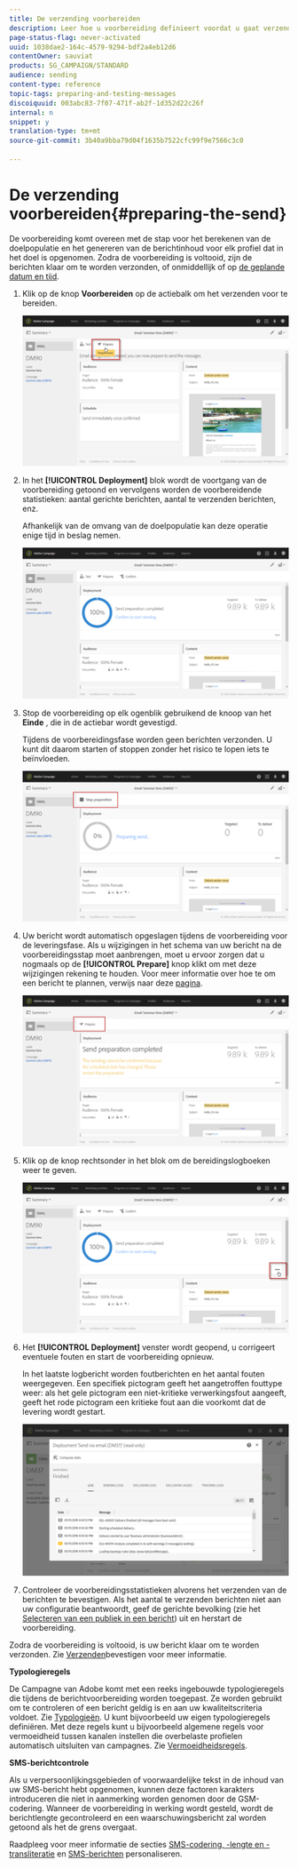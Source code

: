 ```yaml
---
title: De verzending voorbereiden
description: Leer hoe u voorbereiding definieert voordat u gaat verzenden.
page-status-flag: never-activated
uuid: 1038dae2-164c-4579-9294-bdf2a4eb12d6
contentOwner: sauviat
products: SG_CAMPAIGN/STANDARD
audience: sending
content-type: reference
topic-tags: preparing-and-testing-messages
discoiquuid: 003abc83-7f07-471f-ab2f-1d352d22c26f
internal: n
snippet: y
translation-type: tm+mt
source-git-commit: 3b40a9bba79d04f1635b7522cfc99f9e7566c3c0

---
```



# De verzending voorbereiden{#preparing-the-send}

De voorbereiding komt overeen met de stap voor het berekenen van de doelpopulatie en het genereren van de berichtinhoud voor elk profiel dat in het doel is opgenomen. Zodra de voorbereiding is voltooid, zijn de berichten klaar om te worden verzonden, of onmiddellijk of op [de geplande datum en tijd](../../sending/using/about-scheduling-messages.md).

1. Klik op de knop **Voorbereiden** op de actiebalk om het verzenden voor te bereiden.

   ![](assets/preparing_delivery_2.png)

1. In het **[!UICONTROL Deployment]** blok wordt de voortgang van de voorbereiding getoond en vervolgens worden de voorbereidende statistieken: aantal gerichte berichten, aantal te verzenden berichten, enz.

   Afhankelijk van de omvang van de doelpopulatie kan deze operatie enige tijd in beslag nemen.

   ![](assets/preparing_delivery.png)

1. Stop de voorbereiding op elk ogenblik gebruikend de knoop van het **Einde** , die in de actiebar wordt gevestigd.

   Tijdens de voorbereidingsfase worden geen berichten verzonden. U kunt dit daarom starten of stoppen zonder het risico te lopen iets te beïnvloeden.

   ![](assets/preparing_delivery_6.png)

1. Uw bericht wordt automatisch opgeslagen tijdens de voorbereiding voor de leveringsfase. Als u wijzigingen in het schema van uw bericht na de voorbereidingsstap moet aanbrengen, moet u ervoor zorgen dat u nogmaals op de **[!UICONTROL Prepare]** knop klikt om met deze wijzigingen rekening te houden. Voor meer informatie over hoe te om een bericht te plannen, verwijs naar deze [pagina](../../sending/using/about-scheduling-messages.md).

   ![](assets/preparing_delivery_5.png)

1. Klik op de knop rechtsonder in het blok om de bereidingslogboeken weer te geven.

   ![](assets/preparing_delivery_4.png)

1. Het **[!UICONTROL Deployment]** venster wordt geopend, u corrigeert eventuele fouten en start de voorbereiding opnieuw.

   In het laatste logbericht worden foutberichten en het aantal fouten weergegeven. Een specifiek pictogram geeft het aangetroffen fouttype weer: als het gele pictogram een niet-kritieke verwerkingsfout aangeeft, geeft het rode pictogram een kritieke fout aan die voorkomt dat de levering wordt gestart.

   ![](assets/preparing_delivery_3.png)

1. Controleer de voorbereidingsstatistieken alvorens het verzenden van de berichten te bevestigen. Als het aantal te verzenden berichten niet aan uw configuratie beantwoordt, geef de gerichte bevolking (zie het [Selecteren van een publiek in een bericht](../../audiences/using/selecting-an-audience-in-a-message.md)) uit en herstart de voorbereiding.

Zodra de voorbereiding is voltooid, is uw bericht klaar om te worden verzonden. Zie [Verzenden](../../sending/using/confirming-the-send.md)bevestigen voor meer informatie.

**Typologieregels**

De Campagne van Adobe komt met een reeks ingebouwde typologieregels die tijdens de berichtvoorbereiding worden toegepast. Ze worden gebruikt om te controleren of een bericht geldig is en aan uw kwaliteitscriteria voldoet. Zie [Typologieën](../../sending/using/about-typology-rules.md). U kunt bijvoorbeeld uw eigen typologieregels definiëren. Met deze regels kunt u bijvoorbeeld algemene regels voor vermoeidheid tussen kanalen instellen die overbelaste profielen automatisch uitsluiten van campagnes. Zie [Vermoeidheidsregels](../../sending/using/fatigue-rules.md).

**SMS-berichtcontrole**

Als u verpersoonlijkingsgebieden of voorwaardelijke tekst in de inhoud van uw SMS-bericht hebt opgenomen, kunnen deze factoren karakters introduceren die niet in aanmerking worden genomen door de GSM-codering. Wanneer de voorbereiding in werking wordt gesteld, wordt de berichtlengte gecontroleerd en een waarschuwingsbericht zal worden getoond als het de grens overgaat.

Raadpleeg voor meer informatie de secties [SMS-codering, -lengte en -transliteratie](../../administration/using/configuring-sms-channel.md#sms-encoding--length-and-transliteration) en [SMS-berichten](../../channels/using/personalizing-sms-messages.md) personaliseren.
